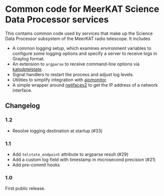 # Common code for MeerKAT Science Data Processor services

This contains common code used by services that make up the Science Data Processor
subsystem of the MeerKAT radio telescope. It includes

- A common logging setup, which examines environment variables to configure
  some logging options and specify a server to receive logs in Graylog
  format.
- An extension to `argparse` to receive command-line options via
  [katsdptelstate](https://github.com/ska-sa/katsdptelstate).
- Signal handlers to restart the process and adjust log levels.
- Utilities to simplify integration with
  [aiomonitor](https://github.com/aio-libs/aiomonitor).
- A simple wrapper around [netifaces2](https://github.com/SamuelYvon/netifaces-2) to
  get the IP address of a network interface.

## Changelog

### 1.2

- Resolve logging destination at startup (#33)

### 1.1

- Add `telstate_endpoint` attribute to argparse result (#29)
- Add a custom log field with timestamp in microsecond precision (#21)
- Add pre-commit hooks

### 1.0

First public release.

